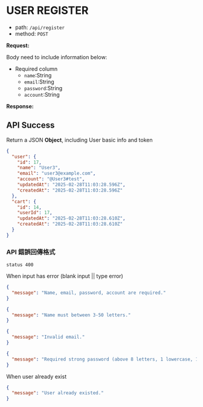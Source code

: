 # USER REGISTER

- path: `/api/register`
- method: `POST`

**Request:**

Body need to include information below:

- Required column
  - `name`:String
  - `email`:String
  - `password`:String
  - `account`:String

**Response:**

## API Success

Return a JSON **Object**, including User basic info and token

```json
{
  "user": {
    "id": 17,
    "name": "User3",
    "email": "user3@example.com",
    "account": "@User3#test",
    "updatedAt": "2025-02-28T11:03:28.596Z",
    "createdAt": "2025-02-28T11:03:28.596Z"
  },
  "cart": {
    "id": 14,
    "userId": 17,
    "updatedAt": "2025-02-28T11:03:28.610Z",
    "createdAt": "2025-02-28T11:03:28.610Z"
  }
}
```

### API 錯誤回傳格式

`status 400`

When input has error (blank input || type error)

```json
{
  "message": "Name, email, password, account are required."
}

{
  "message": "Name must between 3-50 letters."
}

{
  "message": "Invalid email."
}

{
  "message": "Required strong password (above 8 letters, 1 lowercase, 1 uppercase, 1 number and 1 symbol)"
}
```

When user already exist

```json
{
  "message": "User already existed."
}
```
